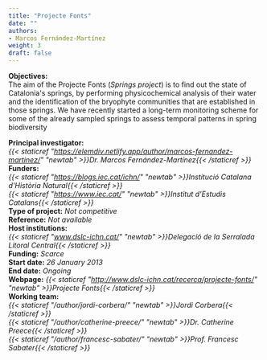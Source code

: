 ```yaml
---
title: "Projecte Fonts"
date: ""
authors:
- Marcos Fernández-Martínez
weight: 3
draft: false
---
```


**Objectives:**<br />
The aim of the Projecte Fonts (*Springs project*) is to find out the state of Catalonia's springs, by performing physicochemical analysis of their water and the identification of the bryophyte communities that are established in those springs. We have recently started a long-term monitoring scheme for some of the already sampled springs to assess temporal patterns in spring biodiversity<br />


**Principal investigator:**<br />
*{{< staticref "https://elemdiv.netlify.app/author/marcos-fernandez-martinez/" "newtab" >}}Dr. Marcos Fernández-Martínez{{< /staticref >}}*<br />
**Funders:** <br />
*{{< staticref "https://blogs.iec.cat/ichn/" "newtab" >}}Institució Catalana d'Història Natural{{< /staticref >}}*<br />
*{{< staticref "https://www.iec.cat/" "newtab" >}}Institut d'Estudis Catalans{{< /staticref >}}*<br />
**Type of project:** *Not competitive*<br />
**Reference:** *Not available* <br />
**Host institutions:** <br />
*{{< staticref "www.dslc-ichn.cat/" "newtab" >}}Delegació de la Serralada Litoral Central{{< /staticref >}}*<br />
**Funding:** *Scarce*<br />
**Start date:** *26 January 2013*<br />
**End date:** *Ongoing*<br />
**Webpage:** *{{< staticref "http://www.dslc-ichn.cat/recerca/projecte-fonts/" "newtab" >}}Projecte Fonts{{< /staticref >}}*<br />
**Working team:**<br />
*{{< staticref "/author/jordi-corbera/" "newtab" >}}Jordi Corbera{{< /staticref >}}*<br />
*{{< staticref "/author/catherine-preece/" "newtab" >}}Dr. Catherine Preece{{< /staticref >}}*<br />
*{{< staticref "/author/francesc-sabater/" "newtab" >}}Prof. Francesc Sabater{{< /staticref >}}*<br />